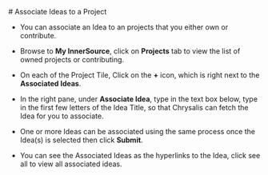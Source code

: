 </br>
</br>
</br>
# Associate Ideas to a Project

- You can associate an Idea to an projects that you either own or contribute.

- Browse to **My InnerSource**, click on **Projects** tab to view the list of owned projects or contributing.

- On each of the Project Tile, Click on the **+** icon, which is right next to the **Associated Ideas**.

- In the right pane, under **Associate Idea**, type in the text box below, type in the first few letters of the Idea Title, 
  so that Chrysalis can fetch the Idea for you to associate.

- One or more Ideas can be associated using the same process once the Idea(s) is selected then click **Submit**.

- You can see the Associated Ideas as the hyperlinks to the Idea, click see all to view all associated ideas.